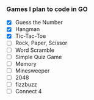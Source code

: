 ### Games I plan to code in GO

- [x] Guess the Number
- [x] Hangman
- [x] Tic-Tac-Toe
- [ ] Rock, Paper, Scissor
- [ ] Word Scramble
- [ ] Simple Quiz Game
- [ ] Memory
- [ ] Minesweeper
- [ ] 2048
- [ ] fizzbuzz
- [ ] Connect 4